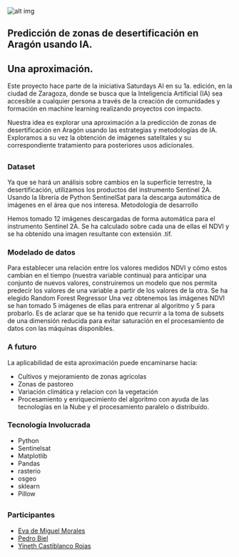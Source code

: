 ![alt img](https://github.com/desertificacion-AI/desertificacion-AI/blob/main/desertIArag%C3%B3n.png)

## Predicción de zonas de desertificación en Aragón usando IA. 
## Una aproximación.
Este proyecto hace parte de la iniciativa Saturdays AI en su 1a. edición, en la ciudad de Zaragoza, donde se busca que la Inteligencia Artificial (IA) sea accesible a cualquier persona a través de la creación de comunidades y formación en machine learning realizando proyectos con impacto.

Nuestra idea es explorar una aproximación a la predicción de zonas de desertificación en Aragón usando las estrategias y metodologías de IA. Exploramos a su vez la obtención de imágenes satelitales y su correspondiente tratamiento para posteriores usos adicionales.
## 

### Dataset
Ya que se hará un análisis sobre cambios en la superficie terrestre, la desertificación, utilizamos los productos del instrumento Sentinel 2A. Usando  la librería de Python SentinelSat para la descarga automática de imágenes en el área que nos interesa.
Metodología de desarrollo

Hemos tomado 12 imágenes descargadas de forma automática para el instrumento Sentinel 2A. Se ha calculado sobre cada una de ellas el NDVI y se ha obtenido una imagen resultante con extensión .tif. 

### Modelado de datos 
Para establecer una relación entre los valores medidos NDVI y cómo estos cambian en el tiempo (nuestra variable continua) para anticipar una conjunto de nuevos valores, construiremos  un modelo que nos permita predecir los valores de una variable a partir de los valores de la otra. Se ha elegido Random Forest Regressor
Una vez obtenemos las imágenes NDVI se han tomado 5 imágenes de ellas para entrenar al algoritmo y 5 para probarlo. Es de aclarar que se ha tenido que recurrir a la toma de subsets de una dimensión reducida para evitar saturación en el procesamiento de datos con las máquinas disponibles.

### A futuro
La aplicabilidad de esta aproximación puede encaminarse hacia:
- Cultivos y mejoramiento de zonas agrícolas
- Zonas de pastoreo
- Variación climática y relacion con la vegetación
- Procesamiento y enriquecimiento del algoritmo con ayuda de las tecnologías en la Nube y el procesamiento paralelo o distribuído.

### Tecnología Involucrada
- Python
- Sentinelsat
- Matplotlib
- Pandas
- rasterio
- osgeo
- sklearn
- Pillow

## 

### Participantes
- [Eva de Miguel Morales](https://www.linkedin.com/in/eva-de-miguel-morales-a63938a0/)
- [Pedro Biel](https://www.linkedin.com/in/pedrobiel/)
- [Yineth Castiblanco Rojas](https://www.linkedin.com/in/yinethcastiblancorojas/)
